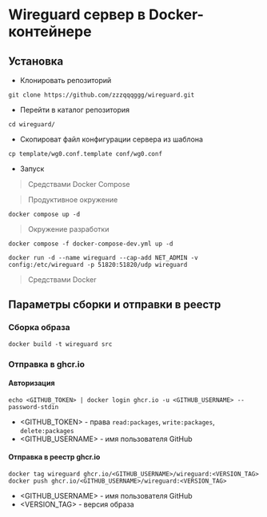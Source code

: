 # Wireguard сервер в Docker-контейнере

## Установка

- Клонировать репозиторий

```shell
git clone https://github.com/zzzqqqggg/wireguard.git
```
- Перейти в каталог репозитория

```shell
cd wireguard/
```
- Скопироват файл конфигурации сервера из шаблона

```shell
cp template/wg0.conf.template conf/wg0.conf
```
- Запуск 

> Средствами Docker Compose

> Продуктивное окружение

```shell
docker compose up -d
```

> Окружение разработки

```shell
docker compose -f docker-compose-dev.yml up -d
```

```shell
docker run -d --name wireguard --cap-add NET_ADMIN -v config:/etc/wireguard -p 51820:51820/udp wireguard
```
> Средствами Docker

## Параметры сборки и отправки в реестр
### Сборка образа

```shell
docker build -t wireguard src
```
### Отправка в ghcr.io

#### Авторизация


```shell
echo <GITHUB_TOKEN> | docker login ghcr.io -u <GITHUB_USERNAME> --password-stdin
```

- <GITHUB_TOKEN> - права ```read:packages```, ```write:packages```, ```delete:packages```
- <GITHUB_USERNAME> - имя пользователя GitHub

#### Отправка в реестр ghcr.io

```shell
docker tag wireguard ghcr.io/<GITHUB_USERNAME>/wireguard:<VERSION_TAG>
docker push ghcr.io/<GITHUB_USERNAME>/wireguard:<VERSION_TAG>
```

- <GITHUB_USERNAME> - имя пользователя GitHub
- <VERSION_TAG> - версия образа
